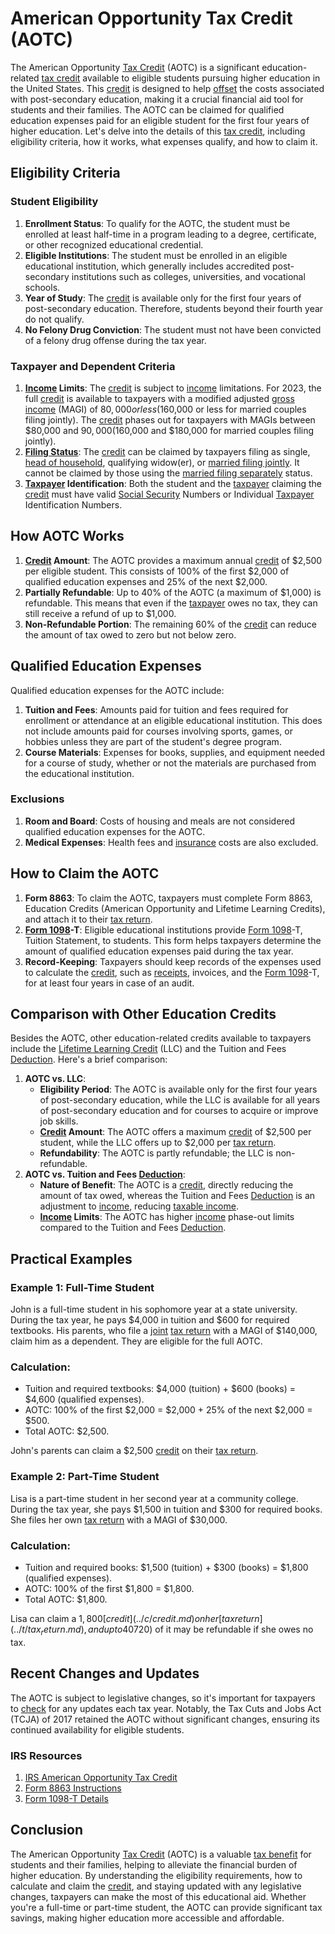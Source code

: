 # American Opportunity Tax Credit (AOTC)

The American Opportunity [Tax Credit](../t/tax_credit.md) (AOTC) is a significant education-related [tax credit](../t/tax_credit.md) available to eligible students pursuing higher education in the United States. This [credit](../c/credit.md) is designed to help [offset](../o/offset.md) the costs associated with post-secondary education, making it a crucial financial aid tool for students and their families. The AOTC can be claimed for qualified education expenses paid for an eligible student for the first four years of higher education. Let's delve into the details of this [tax credit](../t/tax_credit.md), including eligibility criteria, how it works, what expenses qualify, and how to claim it.

## Eligibility Criteria

### Student Eligibility

1. **Enrollment Status**: To qualify for the AOTC, the student must be enrolled at least half-time in a program leading to a degree, certificate, or other recognized educational credential.
2. **Eligible Institutions**: The student must be enrolled in an eligible educational institution, which generally includes accredited post-secondary institutions such as colleges, universities, and vocational schools.
3. **Year of Study**: The [credit](../c/credit.md) is available only for the first four years of post-secondary education. Therefore, students beyond their fourth year do not qualify.
4. **No Felony Drug Conviction**: The student must not have been convicted of a felony drug offense during the tax year.

### Taxpayer and Dependent Criteria

1. **[Income](../i/income.md) Limits**: The [credit](../c/credit.md) is subject to [income](../i/income.md) limitations. For 2023, the full [credit](../c/credit.md) is available to taxpayers with a modified adjusted [gross income](../g/gross_income.md) (MAGI) of $80,000 or less ($160,000 or less for married couples filing jointly). The [credit](../c/credit.md) phases out for taxpayers with MAGIs between $80,000 and $90,000 ($160,000 and $180,000 for married couples filing jointly).
2. **[Filing Status](../f/filing_status.md)**: The [credit](../c/credit.md) can be claimed by taxpayers filing as single, [head of household](../h/head_of_household.md), qualifying widow(er), or [married filing jointly](../m/married_filing_jointly.md). It cannot be claimed by those using the [married filing separately](../m/married_filing_separately.md) status.
3. **[Taxpayer](../t/taxpayer.md) Identification**: Both the student and the [taxpayer](../t/taxpayer.md) claiming the [credit](../c/credit.md) must have valid [Social Security](../s/social_security.md) Numbers or Individual [Taxpayer](../t/taxpayer.md) Identification Numbers.

## How AOTC Works

1. **[Credit](../c/credit.md) Amount**: The AOTC provides a maximum annual [credit](../c/credit.md) of $2,500 per eligible student. This consists of 100% of the first $2,000 of qualified education expenses and 25% of the next $2,000.
2. **Partially Refundable**: Up to 40% of the AOTC (a maximum of $1,000) is refundable. This means that even if the [taxpayer](../t/taxpayer.md) owes no tax, they can still receive a refund of up to $1,000.
3. **Non-Refundable Portion**: The remaining 60% of the [credit](../c/credit.md) can reduce the amount of tax owed to zero but not below zero.

## Qualified Education Expenses

Qualified education expenses for the AOTC include:

1. **Tuition and Fees**: Amounts paid for tuition and fees required for enrollment or attendance at an eligible educational institution. This does not include amounts paid for courses involving sports, games, or hobbies unless they are part of the student's degree program.
2. **Course Materials**: Expenses for books, supplies, and equipment needed for a course of study, whether or not the materials are purchased from the educational institution.

### Exclusions

1. **Room and Board**: Costs of housing and meals are not considered qualified education expenses for the AOTC.
2. **Medical Expenses**: Health fees and [insurance](../i/insurance.md) costs are also excluded.

## How to Claim the AOTC

1. **Form 8863**: To claim the AOTC, taxpayers must complete Form 8863, Education Credits (American Opportunity and Lifetime Learning Credits), and attach it to their [tax return](../t/tax_return.md).
2. **[Form 1098](../f/form_1098.md)-T**: Eligible educational institutions provide [Form 1098](../f/form_1098.md)-T, Tuition Statement, to students. This form helps taxpayers determine the amount of qualified education expenses paid during the tax year.
3. **Record-Keeping**: Taxpayers should keep records of the expenses used to calculate the [credit](../c/credit.md), such as [receipts](../r/receipt.md), invoices, and the [Form 1098](../f/form_1098.md)-T, for at least four years in case of an audit.

## Comparison with Other Education Credits

Besides the AOTC, other education-related credits available to taxpayers include the [Lifetime Learning Credit](../l/lifetime_learning_credit.md) (LLC) and the Tuition and Fees [Deduction](../d/deduction.md). Here's a brief comparison:

1. **AOTC vs. LLC**:
   - **Eligibility Period**: The AOTC is available only for the first four years of post-secondary education, while the LLC is available for all years of post-secondary education and for courses to acquire or improve job skills.
   - **[Credit](../c/credit.md) Amount**: The AOTC offers a maximum [credit](../c/credit.md) of $2,500 per student, while the LLC offers up to $2,000 per [tax return](../t/tax_return.md).
   - **Refundability**: The AOTC is partly refundable; the LLC is non-refundable.
2. **AOTC vs. Tuition and Fees [Deduction](../d/deduction.md)**:
   - **Nature of Benefit**: The AOTC is a [credit](../c/credit.md), directly reducing the amount of tax owed, whereas the Tuition and Fees [Deduction](../d/deduction.md) is an adjustment to [income](../i/income.md), reducing [taxable income](../t/taxable_income.md).
   - **[Income](../i/income.md) Limits**: The AOTC has higher [income](../i/income.md) phase-out limits compared to the Tuition and Fees [Deduction](../d/deduction.md).

## Practical Examples

### Example 1: Full-Time Student

John is a full-time student in his sophomore year at a state university. During the tax year, he pays $4,000 in tuition and $600 for required textbooks. His parents, who file a [joint](../j/joint.md) [tax return](../t/tax_return.md) with a MAGI of $140,000, claim him as a dependent. They are eligible for the full AOTC.

### Calculation:
- Tuition and required textbooks: $4,000 (tuition) + $600 (books) = $4,600 (qualified expenses).
- AOTC: 100% of the first $2,000 = $2,000 + 25% of the next $2,000 = $500.
- Total AOTC: $2,500.

John's parents can claim a $2,500 [credit](../c/credit.md) on their [tax return](../t/tax_return.md).

### Example 2: Part-Time Student

Lisa is a part-time student in her second year at a community college. During the tax year, she pays $1,500 in tuition and $300 for required books. She files her own [tax return](../t/tax_return.md) with a MAGI of $30,000.

### Calculation:
- Tuition and required books: $1,500 (tuition) + $300 (books) = $1,800 (qualified expenses).
- AOTC: 100% of the first $1,800 = $1,800.
- Total AOTC: $1,800.

Lisa can claim a $1,800 [credit](../c/credit.md) on her [tax return](../t/tax_return.md), and up to 40% ($720) of it may be refundable if she owes no tax.

## Recent Changes and Updates

The AOTC is subject to legislative changes, so it's important for taxpayers to [check](../c/check.md) for any updates each tax year. Notably, the Tax Cuts and Jobs Act (TCJA) of 2017 retained the AOTC without significant changes, ensuring its continued availability for eligible students.

### IRS Resources

1. [IRS American Opportunity Tax Credit](https://www.irs.gov/credits-deductions/individuals/aotc)
2. [Form 8863 Instructions](https://www.irs.gov/forms-pubs/about-form-8863)
3. [Form 1098-T Details](https://www.irs.gov/forms-pubs/about-form-1098-t)

## Conclusion

The American Opportunity [Tax Credit](../t/tax_credit.md) (AOTC) is a valuable [tax benefit](../t/tax_benefit.md) for students and their families, helping to alleviate the financial burden of higher education. By understanding the eligibility requirements, how to calculate and claim the [credit](../c/credit.md), and staying updated with any legislative changes, taxpayers can make the most of this educational aid. Whether you're a full-time or part-time student, the AOTC can provide significant tax savings, making higher education more accessible and affordable.